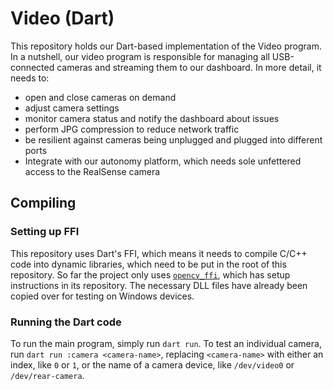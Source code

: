 # Video (Dart)

This repository holds our Dart-based implementation of the Video program. In a nutshell, our video program is responsible for managing all USB-connected cameras and streaming them to our dashboard. In more detail, it needs to: 

- open and close cameras on demand
- adjust camera settings
- monitor camera status and notify the dashboard about issues
- perform JPG compression to reduce network traffic
- be resilient against cameras being unplugged and plugged into different ports
- Integrate with our autonomy platform, which needs sole unfettered access to the RealSense camera

## Compiling

### Setting up FFI

This repository uses Dart's FFI, which means it needs to compile C/C++ code into dynamic libraries, which need to be put in the root of this repository. So far the project only uses [`opencv_ffi`](https://github.com/BinghamtonRover/OpenCV-FFI), which has setup instructions in its repository. The necessary DLL files have already been copied over for testing on Windows devices.

### Running the Dart code

To run the main program, simply run `dart run`. To test an individual camera, run `dart run :camera <camera-name>`, replacing `<camera-name>` with either an index, like `0` or `1`, or the name of a camera device, like `/dev/video0` or `/dev/rear-camera`.
